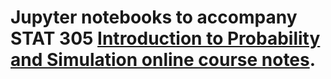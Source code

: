 # Jupyter notebooks to accompany STAT 305 [Introduction to Probability and Simulation online course notes](https://bookdown.org/kevin_davisross/probbook/).
